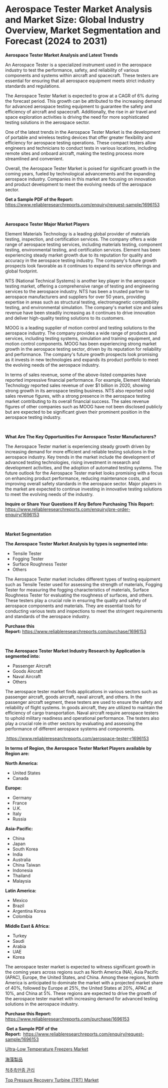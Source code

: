 <p><h1>Aerospace Tester Market Analysis and Market Size: Global Industry Overview, Market Segmentation and Forecast (2024 to 2031)</h1></p><p><strong>Aerospace Tester Market Analysis and Latest Trends</strong></p>
<p><p>An Aerospace Tester is a specialized instrument used in the aerospace industry to test the performance, safety, and reliability of various components and systems within aircraft and spacecraft. These testers are essential for ensuring that all aerospace equipment meets strict industry standards and regulations.</p><p>The Aerospace Tester Market is expected to grow at a CAGR of 6% during the forecast period. This growth can be attributed to the increasing demand for advanced aerospace testing equipment to guarantee the safety and efficiency of aircraft and spacecraft. Additionally, the rise in air travel and space exploration activities is driving the need for more sophisticated testing solutions in the aerospace sector.</p><p>One of the latest trends in the Aerospace Tester Market is the development of portable and wireless testing devices that offer greater flexibility and efficiency for aerospace testing operations. These compact testers allow engineers and technicians to conduct tests in various locations, including remote sites and onboard aircraft, making the testing process more streamlined and convenient.</p><p>Overall, the Aerospace Tester Market is poised for significant growth in the coming years, fueled by technological advancements and the expanding aerospace industry. Companies in this market are focusing on innovation and product development to meet the evolving needs of the aerospace sector.</p></p>
<p><strong>Get a Sample PDF of the Report:&nbsp;</strong> <a href="https://www.reliableresearchreports.com/enquiry/request-sample/1696153">https://www.reliableresearchreports.com/enquiry/request-sample/1696153</a></p>
<p>&nbsp;</p>
<p><strong>Aerospace Tester Major Market Players</strong></p>
<p><p>Element Materials Technology is a leading global provider of materials testing, inspection, and certification services. The company offers a wide range of aerospace testing services, including materials testing, component testing, environmental testing, and certification services. Element has been experiencing steady market growth due to its reputation for quality and accuracy in the aerospace testing industry. The company's future growth prospects look favorable as it continues to expand its service offerings and global footprint.</p><p>NTS (National Technical Systems) is another key player in the aerospace testing market, offering a comprehensive range of testing and engineering services to the aerospace industry. NTS has been a trusted partner to aerospace manufacturers and suppliers for over 50 years, providing expertise in areas such as structural testing, electromagnetic compatibility testing, and environmental simulation. The company's market size and sales revenue have been steadily increasing as it continues to drive innovation and deliver high-quality testing solutions to its customers.</p><p>MOOG is a leading supplier of motion control and testing solutions to the aerospace industry. The company provides a wide range of products and services, including testing systems, simulation and training equipment, and motion control components. MOOG has been experiencing strong market growth in the aerospace testing sector, driven by its reputation for reliability and performance. The company's future growth prospects look promising as it invests in new technologies and expands its product portfolio to meet the evolving needs of the aerospace industry.</p><p>In terms of sales revenue, some of the above-listed companies have reported impressive financial performance. For example, Element Materials Technology reported sales revenue of over $1 billion in 2020, showing strong growth in its aerospace testing business. NTS also reported solid sales revenue figures, with a strong presence in the aerospace testing market contributing to its overall financial success. The sales revenue figures of other companies such as MOOG have not been disclosed publicly but are expected to be significant given their prominent position in the aerospace testing industry.</p></p>
<p>&nbsp;</p>
<p><strong>What Are The Key Opportunities For Aerospace Tester Manufacturers?</strong></p>
<p><p>The Aerospace Tester market is experiencing steady growth driven by increasing demand for more efficient and reliable testing solutions in the aerospace industry. Key trends in the market include the development of advanced testing technologies, rising investment in research and development activities, and the adoption of automated testing systems. The future outlook for the Aerospace Tester market looks promising with a focus on enhancing product performance, reducing maintenance costs, and improving overall safety standards in the aerospace sector. Major players in the market are expected to continue investing in innovative testing solutions to meet the evolving needs of the industry.</p></p>
<p><strong>Inquire or Share Your Questions If Any Before Purchasing This Report:</strong> <a href="https://www.reliableresearchreports.com/enquiry/pre-order-enquiry/1696153">https://www.reliableresearchreports.com/enquiry/pre-order-enquiry/1696153</a></p>
<p>&nbsp;</p>
<p><strong>Market Segmentation</strong></p>
<p><strong>The Aerospace Tester Market Analysis by types is segmented into:</strong></p>
<p><ul><li>Tensile Tester</li><li>Fogging Tester</li><li>Surface Roughness Tester</li><li>Others</li></ul></p>
<p><p>The Aerospace Tester market includes different types of testing equipment such as Tensile Tester used for assessing the strength of materials, Fogging Tester for measuring the fogging characteristics of materials, Surface Roughness Tester for evaluating the roughness of surfaces, and others. These testers play a crucial role in ensuring the quality and safety of aerospace components and materials. They are essential tools for conducting various tests and inspections to meet the stringent requirements and standards of the aerospace industry.</p></p>
<p><strong>Purchase this Report:&nbsp;</strong><a href="https://www.reliableresearchreports.com/purchase/1696153">https://www.reliableresearchreports.com/purchase/1696153</a></p>
<p>&nbsp;</p>
<p><strong>The Aerospace Tester Market Industry Research by Application is segmented into:</strong></p>
<p><ul><li>Passenger Aircraft</li><li>Goods Aircraft</li><li>Naval Aircraft</li><li>Others</li></ul></p>
<p><p>The aerospace tester market finds applications in various sectors such as passenger aircraft, goods aircraft, naval aircraft, and others. In the passenger aircraft segment, these testers are used to ensure the safety and reliability of flight systems. In goods aircraft, they are utilized to maintain the efficiency of cargo transportation. Naval aircraft require aerospace testers to uphold military readiness and operational performance. The testers also play a crucial role in other sectors by evaluating and assessing the performance of different aerospace systems and components.</p></p>
<p><a href="https://www.reliableresearchreports.com/aerospace-tester-r1696153">&nbsp;https://www.reliableresearchreports.com/aerospace-tester-r1696153</a></p>
<p><strong>In terms of Region, the Aerospace Tester Market Players available by Region are:</strong></p>
<p>
    <p> <strong> North America: </strong>
        <ul>
            <li>United States</li>
            <li>Canada</li>
        </ul>
        </p> 
    <p> <strong> Europe: </strong>
        <ul>
            <li>Germany</li>
            <li>France</li>
            <li>U.K.</li>
            <li>Italy</li>
            <li>Russia</li>
        </ul>
        </p> 
    <p> <strong> Asia-Pacific: </strong>
        <ul>
            <li>China</li>
            <li>Japan</li>
            <li>South Korea</li>
            <li>India</li>
            <li>Australia</li>
            <li>China Taiwan</li>
            <li>Indonesia</li>
            <li>Thailand</li>
            <li>Malaysia</li>
        </ul>
        </p> 
    <p> <strong> Latin America: </strong>
        <ul>
            <li>Mexico</li>
            <li>Brazil</li>
            <li>Argentina Korea</li>
            <li>Colombia</li>
        </ul>
        </p> 
    <p> <strong> Middle East & Africa: </strong>
        <ul>
            <li>Turkey</li>
            <li>Saudi</li>
            <li>Arabia</li>
            <li>UAE</li>
            <li>Korea</li>
        </ul>
    </p>
    </p>
<p><p>The aerospace tester market is expected to witness significant growth in the coming years across regions such as North America (NA), Asia Pacific (APAC), Europe, the United States, and China. Among these regions, North America is anticipated to dominate the market with a projected market share of 40%, followed by Europe at 25%, the United States at 20%, APAC at 10%, and China at 5%. These regions are expected to drive the growth of the aerospace tester market with increasing demand for advanced testing solutions in the aerospace industry.</p></p>
<p><strong>Purchase this Report: </strong><a href="https://www.reliableresearchreports.com/purchase/1696153">https://www.reliableresearchreports.com/purchase/1696153</a></p>
<p>&nbsp;<strong>Get a Sample PDF of the Report:&nbsp;&nbsp;</strong><a href="https://www.reliableresearchreports.com/enquiry/request-sample/1696153">https://www.reliableresearchreports.com/enquiry/request-sample/1696153</a></p>
<p><strong></strong></p>
<p><p><a href="https://www.linkedin.com/pulse/ultra-low-temperature-freezers-market-insights-cagr-trends-envfe?trackingId=4WCcjrjeCqME6atHxcic8w%3D%3D">Ultra-Low Temperature Freezers Market</a></p><p><a href="https://medium.com/@wesleyeilly8796202/%E6%B5%B7%E6%B4%8B%E8%97%BB%E9%A1%9E%E8%A3%BD%E5%93%81%E3%81%AE%E5%B8%82%E5%A0%B4%E8%A6%8F%E6%A8%A1-%E5%B8%82%E5%A0%B4%E5%8B%95%E5%90%91%E3%81%A8%E5%B8%82%E5%A0%B4%E4%BA%88%E6%B8%AC-2024%E5%B9%B4%E3%81%8B%E3%82%892031%E5%B9%B4-590324ada364">海藻製品</a></p><p><a href="https://medium.com/@monserratemohr/%EC%B2%99%EC%B6%94%EC%B8%A1%EB%A7%8C-%EA%B4%80%EB%A6%AC-%EC%8B%9C%EC%9E%A5-%EC%9C%A0%ED%98%95-%EC%9D%91%EC%9A%A9-%EB%B0%8F-%EC%A7%80%EB%A6%AC%EC%97%90-%EB%8C%80%ED%95%9C-%ED%8F%AC%EA%B4%84%EC%A0%81%EC%9D%B8-%ED%8F%89%EA%B0%80-312a3bbeaf85">척추측만증 관리</a></p><p><a href="https://www.linkedin.com/pulse/top-pressure-recovery-turbine-trt-market-share-evolution-i4xse?trackingId=XqCWB6B3v8NCpwbJ5390LA%3D%3D">Top Pressure Recovery Turbine (TRT) Market</a></p></p>
